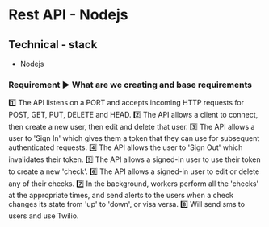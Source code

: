 # Rest API - Nodejs

## Technical - stack

- Nodejs

### Requirement ▶️ What are we creating and base requirements

1️⃣ The API listens on a PORT and accepts incoming HTTP requests for POST, GET, PUT, DELETE and HEAD.
2️⃣ The API allows a client to connect, then create a new user, then edit and delete that user.
3️⃣ The API allows a user to 'Sign In' which gives them a token that they can use for subsequent authenticated requests.
4️⃣ The API allows the user to 'Sign Out' which invalidates their token.
5️⃣ The API allows a signed-in user to use their token to create a new 'check'.
6️⃣ The API allows a signed-in user to edit or delete any of their checks.
7️⃣ In the background, workers perform all the 'checks' at the appropriate times, and send alerts to the users when a check changes its state from 'up' to 'down', or visa versa.
8️⃣ Will send sms to users and use Twilio.
